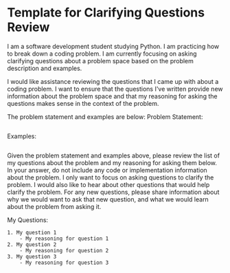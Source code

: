 # Template for Clarifying Questions Review

I am a software development student studying Python. I am practicing how to break down a coding problem. I am currently focusing on asking clarifying questions about a problem space based on the problem description and examples.

I would like assistance reviewing the questions that I came up with about a coding problem. I want to ensure that the questions I've written provide new information about the problem space and that my reasoning for asking the questions makes sense in the context of the problem. 

The problem statement and examples are below:
Problem Statement:
```

```

Examples:
```

```

Given the problem statement and examples above, please review the list of my questions about the problem and my reasoning for asking them below. In your answer, do not include any code or implementation information about the problem. I only want to focus on asking questions to clarify the problem. I would also like to hear about other questions that would help clarify the problem. For any new questions, please share information about why we would want to ask that new question, and what we would learn about the problem from asking it.

My Questions:
```
1. My question 1
    - My reasoning for question 1
2. My question 2
    - My reasoning for question 2
3. My question 3
    - My reasoning for question 3
```
